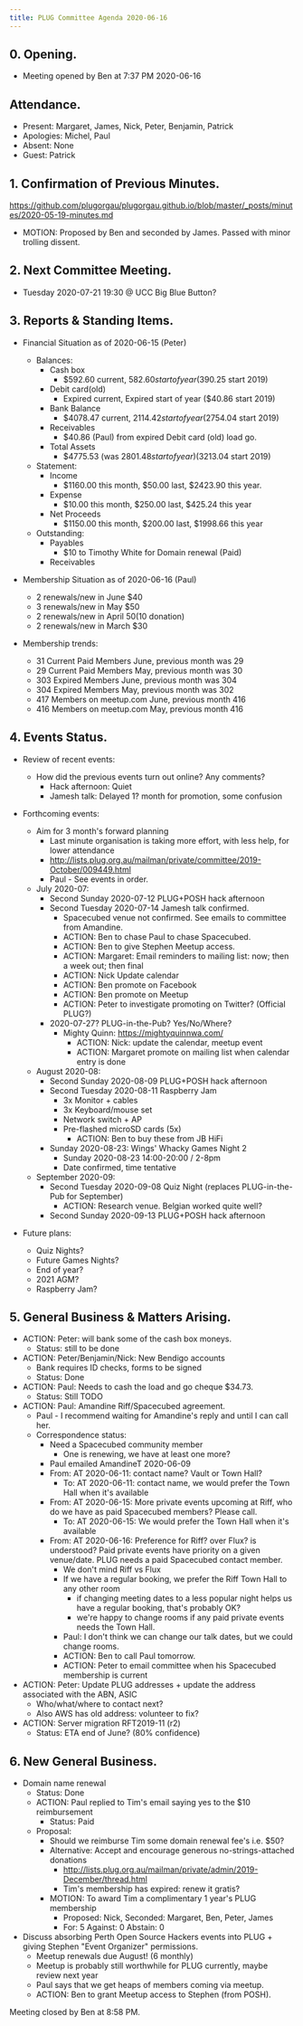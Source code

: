 ```yaml
---
title: PLUG Committee Agenda 2020-06-16
---
```


## 0. Opening.
* Meeting opened by Ben at 7:37 PM 2020-06-16

## Attendance.
* Present: Margaret, James, Nick, Peter, Benjamin, Patrick
* Apologies: Michel, Paul
* Absent: None
* Guest: Patrick

## 1. Confirmation of Previous Minutes.
https://github.com/plugorgau/plugorgau.github.io/blob/master/_posts/minutes/2020-05-19-minutes.md
  * MOTION: Proposed by Ben and seconded by James. Passed with minor trolling dissent.
 
## 2. Next Committee Meeting.
* Tuesday 2020-07-21 19:30 @ UCC Big Blue Button?

## 3. Reports & Standing Items.
* Financial Situation as of 2020-06-15 (Peter)
  * Balances:
    * Cash box
      * $592.60 current, $582.60 start of year ($390.25 start 2019)
    * Debit card(old)
      * Expired current, Expired start of year ($40.86  start 2019)
    * Bank Balance
      * $4078.47 current, $2114.42 start of year ($2754.04 start 2019)
    * Receivables
      * $40.86 (Paul) from expired Debit card (old) load go.
    * Total Assets
      * $4775.53 (was $2801.48 start of year) ($3213.04 start 2019)
  * Statement:
    * Income
      * $1160.00 this month, $50.00 last, $2423.90 this year.
    * Expense
      * $10.00 this month, $250.00 last, $425.24 this year
    * Net Proceeds
      * $1150.00 this month, $200.00 last, $1998.66 this year
  * Outstanding:
      * Payables
        * $10 to Timothy White for Domain renewal (Paid)
      * Receivables

* Membership Situation as of 2020-06-16 (Paul)
  * 2 renewals/new in June $40
  * 3 renewals/new in May $50
  * 2 renewals/new in April $50 ($10 donation)
  * 2 renewals/new in March $30
* Membership trends:
  * 31  Current Paid Members June, previous month was 29
  * 29  Current Paid Members May, previous month was 30
  * 303 Expired Members June, previous month was 304
  * 304 Expired Members May, previous month was 302
  * 417 Members on meetup.com June, previous month 416
  * 416 Members on meetup.com May, previous month 416

## 4. Events Status.
* Review of recent events:
  * How did the previous events turn out online? Any comments?
    * Hack afternoon: Quiet
    * Jamesh talk: Delayed 1? month for promotion, some confusion

* Forthcoming events:
  * Aim for 3 month's forward planning
    * Last minute organisation is taking more effort, with less help, for lower attendance
    * http://lists.plug.org.au/mailman/private/committee/2019-October/009449.html
    * Paul - See events in order.
  * July 2020-07:
    * Second Sunday 2020-07-12 PLUG+POSH hack afternoon
    * Second Tuesday 2020-07-14 Jamesh talk confirmed.
      * Spacecubed venue not confirmed. See emails to committee from Amandine.
      * ACTION: Ben to chase Paul to chase Spacecubed.
      * ACTION: Ben to give Stephen Meetup access.
      * ACTION: Margaret: Email reminders to mailing list: now; then a week out; then final
      * ACTION: Nick Update calendar
      * ACTION: Ben promote on Facebook
      * ACTION: Ben promote on Meetup
      * ACTION: Peter to investigate promoting on Twitter? (Official PLUG?)
    * 2020-07-27? PLUG-in-the-Pub? Yes/No/Where?
      * Mighty Quinn: https://mightyquinnwa.com/
        * ACTION: Nick: update the calendar, meetup event
        * ACTION: Margaret promote on mailing list when calendar entry is done
  * August 2020-08:
    * Second Sunday 2020-08-09 PLUG+POSH hack afternoon
    * Second Tuesday 2020-08-11 Raspberry Jam
      * 3x Monitor + cables
      * 3x Keyboard/mouse set
      * Network switch + AP
      * Pre-flashed microSD cards (5x)
        * ACTION: Ben to buy these from JB HiFi
    * Sunday 2020-08-23: Wings' Whacky Games Night 2
      * Sunday 2020-08-23 14:00-20:00 / 2-8pm
      * Date confirmed, time tentative
  * September 2020-09:
    * Second Tuesday 2020-09-08 Quiz Night (replaces PLUG-in-the-Pub for September)
        * ACTION: Research venue. Belgian worked quite well?
    * Second Sunday 2020-09-13 PLUG+POSH hack afternoon
* Future plans:
  * Quiz Nights?
  * Future Games Nights?
  * End of year?
  * 2021 AGM?
  * Raspberry Jam?

## 5. General Business & Matters Arising.
* ACTION: Peter: will bank some of the cash box moneys.
  * Status: still to be done
* ACTION: Peter/Benjamin/Nick: New Bendigo accounts
  * Bank requires ID checks, forms to be signed
  * Status: Done
* ACTION: Paul: Needs to cash the load and go cheque $34.73.
  * Status: Still TODO
* ACTION: Paul: Amandine Riff/Spacecubed agreement.
   * Paul - I recommend waiting for Amandine's reply and until I can call her.
  * Correspondence status:
    * Need a Spacecubed community member
      * One is renewing, we have at least one more?
    * Paul emailed AmandineT 2020-06-09
    * From: AT 2020-06-11: contact name? Vault or Town Hall?
      * To: AT 2020-06-11: contact name, we would prefer the Town Hall when it's available
    * From: AT 2020-06-15: More private events upcoming at Riff, who do we have as paid Spacecubed members? Please call.
      * To: AT 2020-06-15: We would prefer the Town Hall when it's available
    * From: AT 2020-06-16: Preference for Riff? over Flux? is understood? Paid private events have priority on a given venue/date. PLUG needs a paid Spacecubed contact member.
      * We don't mind Riff vs Flux
      * If we have a regular booking, we prefer the Riff Town Hall to any other room
        * if changing meeting dates to a less popular night helps us have a regular booking, that's probably OK?
        * we're happy to change rooms if any paid private events needs the Town Hall.
      * Paul: I don't think we can change our talk dates, but we could change rooms.
      * ACTION: Ben to call Paul tomorrow.
      * ACTION: Peter to email committee when his Spacecubed membership is current
* ACTION: Peter: Update PLUG addresses + update the address associated with the ABN, ASIC
  * Who/what/where to contact next?
  * Also AWS has old address: volunteer to fix?
* ACTION: Server migration RFT2019-11 (r2)
  * Status: ETA end of June? (80% confidence)

## 6. New General Business.
* Domain name renewal
  * Status: Done
  * ACTION: Paul replied to Tim's email saying yes to the $10 reimbursement
    * Status: Paid
  * Proposal:
    * Should we reimburse Tim some domain renewal fee's i.e. $50?
    * Alternative: Accept and encourage generous no-strings-attached donations
      * http://lists.plug.org.au/mailman/private/admin/2019-December/thread.html
      * Tim's membership has expired: renew it gratis?
    * MOTION: To award Tim a complimentary 1 year's PLUG membership
      * Proposed: Nick, Seconded: Margaret, Ben, Peter, James
      * For: 5 Against: 0 Abstain: 0
* Discuss absorbing Perth Open Source Hackers events into PLUG + giving Stephen "Event Organizer" permissions.
  * Meetup renewals due August! (6 monthly)
  * Meetup is probably still worthwhile for PLUG currently, maybe review next year
  * Paul says that we get heaps of members coming via meetup.
  * ACTION: Ben to grant Meetup access to Stephen (from POSH).

Meeting closed by Ben at 8:58 PM.
